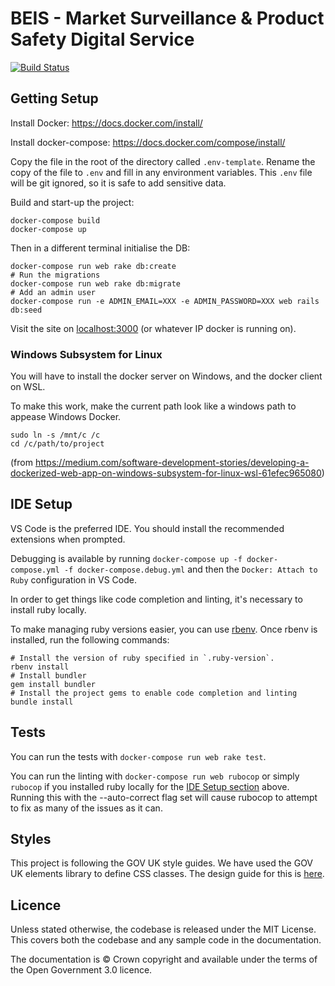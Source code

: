 # BEIS - Market Surveillance & Product Safety Digital Service
[![Build Status](https://travis-ci.org/UKGovernmentBEIS/beis-mspsds.svg?branch=master)](https://travis-ci.org/UKGovernmentBEIS/beis-mspsds)

## Getting Setup
Install Docker: https://docs.docker.com/install/

Install docker-compose: https://docs.docker.com/compose/install/

Copy the file in the root of the directory called `.env-template`.
Rename the copy of the file to `.env` and fill in any environment variables.
This `.env` file will be git ignored, so it is safe to add sensitive data.

Build and start-up the project:
```
docker-compose build
docker-compose up
```

Then in a different terminal initialise the DB:
```
docker-compose run web rake db:create
# Run the migrations
docker-compose run web rake db:migrate
# Add an admin user
docker-compose run -e ADMIN_EMAIL=XXX -e ADMIN_PASSWORD=XXX web rails db:seed
```

Visit the site on [localhost:3000](http://localhost:3000) (or whatever IP docker is running on).

### Windows Subsystem for Linux
You will have to install the docker server on Windows, and the docker client on WSL.

To make this work, make the current path look like a windows path to appease Windows Docker.
```
sudo ln -s /mnt/c /c
cd /c/path/to/project
```

(from https://medium.com/software-development-stories/developing-a-dockerized-web-app-on-windows-subsystem-for-linux-wsl-61efec965080)

## IDE Setup
VS Code is the preferred IDE.
You should install the recommended extensions when prompted.

Debugging is available by running `docker-compose up -f docker-compose.yml -f docker-compose.debug.yml` and then the `Docker: Attach to Ruby` configuration in VS Code.

In order to get things like code completion and linting, it's necessary to install ruby locally.

To make managing ruby versions easier, you can use [rbenv](https://github.com/rbenv/rbenv).
Once rbenv is installed, run the following commands:
```
# Install the version of ruby specified in `.ruby-version`.
rbenv install
# Install bundler
gem install bundler
# Install the project gems to enable code completion and linting
bundle install
```

## Tests
You can run the tests with `docker-compose run web rake test`.

You can run the linting with `docker-compose run web rubocop` or simply `rubocop` if you installed ruby locally for the [IDE Setup section](#ide-setup) above.
Running this with the --auto-correct flag set will cause rubocop to attempt to fix as many of the issues as it can.

## Styles
This project is following the GOV UK style guides.
We have used the GOV UK elements library to define CSS classes.
The design guide for this is [here](http://govuk-elements.herokuapp.com/).

## Licence

Unless stated otherwise, the codebase is released under the MIT License. This covers both the codebase and any sample code in the documentation.

The documentation is © Crown copyright and available under the terms of the Open Government 3.0 licence.
